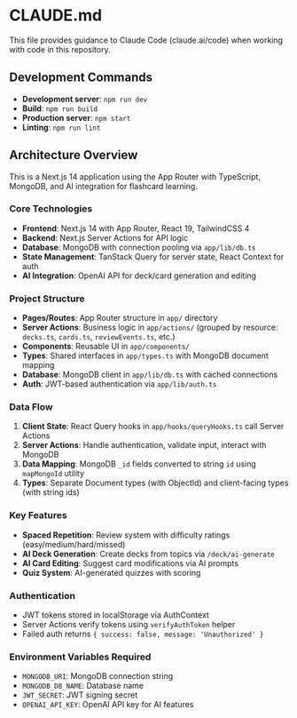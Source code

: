 # CLAUDE.md

This file provides guidance to Claude Code (claude.ai/code) when working with code in this repository.

## Development Commands

- **Development server**: `npm run dev`
- **Build**: `npm run build`
- **Production server**: `npm start`
- **Linting**: `npm run lint`

## Architecture Overview

This is a Next.js 14 application using the App Router with TypeScript, MongoDB, and AI integration for flashcard learning.

### Core Technologies
- **Frontend**: Next.js 14 with App Router, React 19, TailwindCSS 4
- **Backend**: Next.js Server Actions for API logic
- **Database**: MongoDB with connection pooling via `app/lib/db.ts`
- **State Management**: TanStack Query for server state, React Context for auth
- **AI Integration**: OpenAI API for deck/card generation and editing

### Project Structure
- **Pages/Routes**: App Router structure in `app/` directory
- **Server Actions**: Business logic in `app/actions/` (grouped by resource: `decks.ts`, `cards.ts`, `reviewEvents.ts`, etc.)
- **Components**: Reusable UI in `app/components/`
- **Types**: Shared interfaces in `app/types.ts` with MongoDB document mapping
- **Database**: MongoDB client in `app/lib/db.ts` with cached connections
- **Auth**: JWT-based authentication via `app/lib/auth.ts`

### Data Flow
1. **Client State**: React Query hooks in `app/hooks/queryHooks.ts` call Server Actions
2. **Server Actions**: Handle authentication, validate input, interact with MongoDB
3. **Data Mapping**: MongoDB `_id` fields converted to string `id` using `mapMongoId` utility
4. **Types**: Separate Document types (with ObjectId) and client-facing types (with string ids)

### Key Features
- **Spaced Repetition**: Review system with difficulty ratings (easy/medium/hard/missed)
- **AI Deck Generation**: Create decks from topics via `/deck/ai-generate`
- **AI Card Editing**: Suggest card modifications via AI prompts
- **Quiz System**: AI-generated quizzes with scoring

### Authentication
- JWT tokens stored in localStorage via AuthContext
- Server Actions verify tokens using `verifyAuthToken` helper
- Failed auth returns `{ success: false, message: 'Unauthorized' }`

### Environment Variables Required
- `MONGODB_URI`: MongoDB connection string
- `MONGODB_DB_NAME`: Database name
- `JWT_SECRET`: JWT signing secret
- `OPENAI_API_KEY`: OpenAI API key for AI features